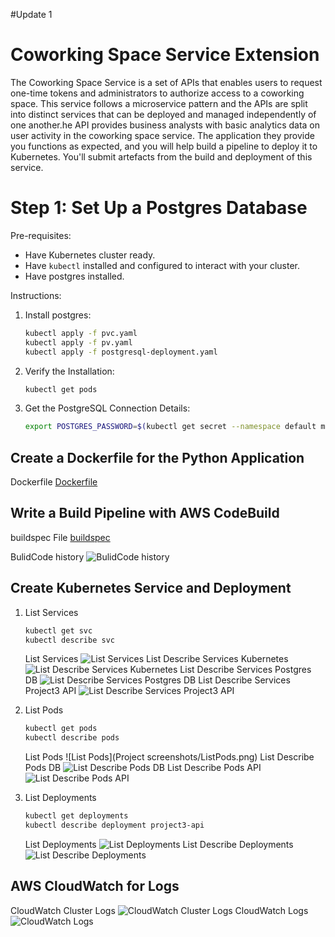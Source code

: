 #Update 1
# Coworking Space Service Extension
The Coworking Space Service is a set of APIs that enables users to request one-time tokens and administrators to authorize access to a coworking space. This service follows a microservice pattern and the APIs are split into distinct services that can be deployed and managed independently of one another.he API provides business analysts with basic analytics data on user activity in the coworking space service. The application they provide you functions as expected, and you will help build a pipeline to deploy it to Kubernetes. You'll submit artefacts from the build and deployment of this service.


# Step 1: Set Up a Postgres Database 
Pre-requisites:
- Have Kubernetes cluster ready.
- Have `kubectl` installed and configured to interact with your cluster.
- Have postgres installed.

Instructions:
1. Install postgres:
   ```bash
   kubectl apply -f pvc.yaml
   kubectl apply -f pv.yaml
   kubectl apply -f postgresql-deployment.yaml
   ```
2. Verify the Installation:
   ```bash
   kubectl get pods
   ```
5. Get the PostgreSQL Connection Details:
   ```bash
   export POSTGRES_PASSWORD=$(kubectl get secret --namespace default my-postgres-postgresql -o jsonpath="{.data.postgres-password}" | base64 --decode)
   ```

## Create a Dockerfile for the Python Application
Dockerfile
[Dockerfile](./Dockerfile)

## Write a Build Pipeline with AWS CodeBuild

buildspec File
[buildspec](./buildspec.yml)

BulidCode history
![BulidCode history](Project%20screenshots/codebuild.png)

## Create Kubernetes Service and Deployment
1. List Services
   ```bash
   kubectl get svc
   kubectl describe svc
   ```
   List Services
   ![List Services](Project%20screenshots/ListServices.png)
   List Describe Services Kubernetes
   ![List Describe Services Kubernetes](Project%20screenshots/DescribeSvcKubernetes.png)
   List Describe Services Postgres DB
   ![List Describe Services Postgres DB](Project%20screenshots/DescribeSvcMy-postgres-postgresql.png)
   List Describe Services Project3 API
   ![List Describe Services Project3 API](Project%20screenshots/DescribeSvcProject3-api.png)

3. List Pods
   ```bash
   kubectl get pods
   kubectl describe pods
   ```
   List Pods
   ![List Pods](Project screenshots/ListPods.png)
   List Describe Pods DB
   ![List Describe Pods DB](Project%20screenshots/GetPodsDescribeMy-postgres-postgresql-0.png)
   List Describe Pods API
   ![List Describe Pods API](Project%20screenshots/GetPodsDescribeProject3-api-dbd9446-smh74.png)
   
4. List Deployments
   ```bash
   kubectl get deployments
   kubectl describe deployment project3-api
   ```
   List Deployments
   ![List Deployments](Project%20screenshots/ListDeployments.png)
   List Describe Deployments
   ![List Describe Deployments](Project%20screenshots/ListDescribeDeployments.png)

## AWS CloudWatch for Logs
   
   CloudWatch Cluster Logs
   ![CloudWatch Cluster Logs](Project%20screenshots/CloudWatch-ClusterLogs.png)
   CloudWatch Logs
   ![CloudWatch Logs](Project%20screenshots/CloudWatch-Logs.png)

